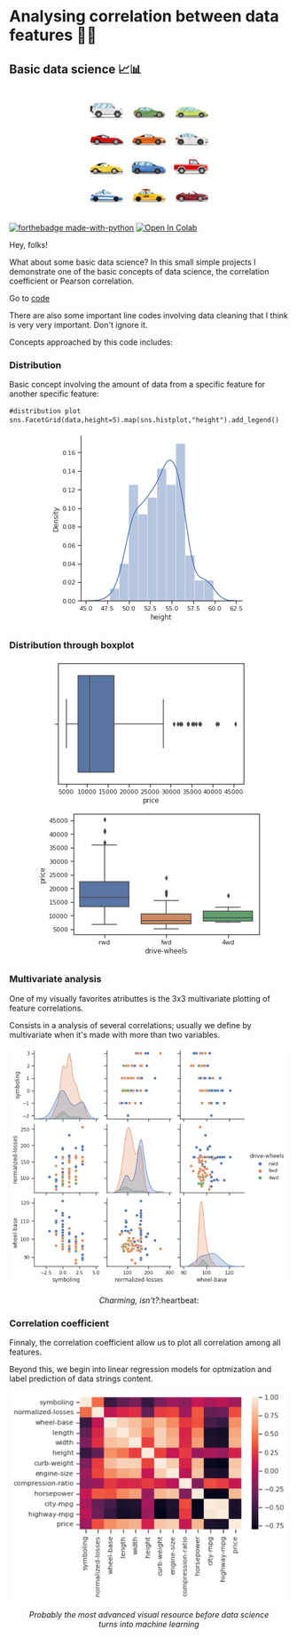 # Analysing correlation between data features :notebook::book:

## Basic data science :chart_with_upwards_trend:📊 

<div align="center"><img src=data_image/vector-cars-collection-vehicles-flat-style_1284-44161.jpg width=50%></div>

[![forthebadge made-with-python](http://ForTheBadge.com/images/badges/made-with-python.svg)](https://www.python.org/)
[![Open In Colab](https://colab.research.google.com/assets/colab-badge.svg)](https://colab.research.google.com/drive/1k6L19C4KtPZnLvsebqgkOyGMP7kHKL8H?usp=sharing)

Hey, folks!

What about some basic data science? In this small simple projects I demonstrate one of the basic concepts of data science, the correlation coefficient or Pearson correlation.

Go to [code](https://github.com/miguelrferreiraf/correlation_static_data_cars/blob/main/analysing_static_data_cars_CODIGO_FINALIZADO.ipynb)

There are also some important line codes involving data cleaning that I think is very very important. Don't ignore it.

Concepts approached by this code includes:

### Distribution

Basic concept involving the amount of data from a specific feature for another specific feature:

```
#distribution plot
sns.FacetGrid(data,height=5).map(sns.histplot,"height").add_legend()
```

<div align="center"><img src=data_image/distribution_plot.png></div>

### Distribution through boxplot

<div align="center"><img src=data_image/boxplot_car_price.png></div>

<div align="center"><img src=data_image/boxplot_to_distribution_price_drivewheels.png></div>

### Multivariate analysis

One of my visually favorites atributtes is the 3x3 multivariate plotting of feature correlations. 

Consists in a analysis of several correlations; usually we define by multivariate when it's made with more than two variables.

<div align="center"><img src=data_image/matrix_scatter_plot_columns.png><p><i>Charming, isn't?</i>:heartbeat:</p></div>

### Correlation coefficient

Finnaly, the correlation coefficient allow us to plot all correlation among all features. 

Beyond this, we begin into linear regression models for optmization and label prediction of data strings content.

<div align="center"><img src=data_image/correlation_heatmap.PNG><p><i>Probably the most advanced visual resource before data science<br>turns into machine learning</i></p></div>
